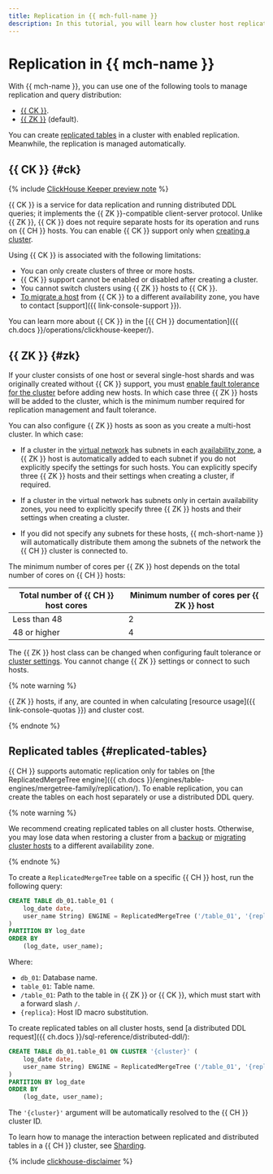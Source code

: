 ```yaml
---
title: Replication in {{ mch-full-name }}
description: In this tutorial, you will learn how cluster host replication works in {{ mch-full-name }}.
---
```


# Replication in {{ mch-name }}

With {{ mch-name }}, you can use one of the following tools to manage replication and query distribution:

* [{{ CK }}](#ck).
* [{{ ZK }}](#zk) (default).

You can create [replicated tables](#replicated-tables) in a cluster with enabled replication. Meanwhile, the replication is managed automatically.

## {{ CK }} {#ck}

{% include [ClickHouse Keeper preview note](../../_includes/mdb/mch/note-ck-preview.md) %}

{{ CK }} is a service for data replication and running distributed DDL queries; it implements the {{ ZK }}-compatible client-server protocol. Unlike {{ ZK }}, {{ CK }} does not require separate hosts for its operation and runs on {{ CH }} hosts. You can enable {{ CK }} support only when [creating a cluster](../operations/cluster-create.md).

Using {{ CK }} is associated with the following limitations:

* You can only create clusters of three or more hosts.
* {{ CK }} support cannot be enabled or disabled after creating a cluster.
* You cannot switch clusters using {{ ZK }} hosts to {{ CK }}.
* [To migrate a host](../operations/host-migration.md) from {{ CK }} to a different availability zone, you have to contact [support]({{ link-console-support }}).

You can learn more about {{ CK }} in the [{{ CH }} documentation]({{ ch.docs }}/operations/clickhouse-keeper/).

## {{ ZK }} {#zk}

If your cluster consists of one host or several single-host shards and was originally created without {{ CK }} support, you must [enable fault tolerance for the cluster](../operations/zk-hosts.md#add-zk) before adding new hosts. In which case three {{ ZK }} hosts will be added to the cluster, which is the minimum number required for replication management and fault tolerance.


You can also configure {{ ZK }} hosts as soon as you create a multi-host cluster. In which case:

* If a cluster in the [virtual network](../../vpc/concepts/network.md) has subnets in each [availability zone](../../overview/concepts/geo-scope.md), a {{ ZK }} host is automatically added to each subnet if you do not explicitly specify the settings for such hosts. You can explicitly specify three {{ ZK }} hosts and their settings when creating a cluster, if required.
* If a cluster in the virtual network has subnets only in certain availability zones, you need to explicitly specify three {{ ZK }} hosts and their settings when creating a cluster.

* If you did not specify any subnets for these hosts, {{ mch-short-name }} will automatically distribute them among the subnets of the network the {{ CH }} cluster is connected to.


The minimum number of cores per {{ ZK }} host depends on the total number of cores on {{ CH }} hosts:

| Total number of {{ CH }} host cores | Minimum number of cores per {{ ZK }} host |
|-------------------------------------------|-------------------------------------------------------|
| Less than 48                                  | 2                                                     |
| 48 or higher                                | 4                                                     |

The {{ ZK }} host class can be changed when configuring fault tolerance or [cluster settings](../operations/update.md#change-resource-preset). You cannot change {{ ZK }} settings or connect to such hosts.

{% note warning %}

{{ ZK }} hosts, if any, are counted in when calculating [resource usage]({{ link-console-quotas }}) and cluster cost.

{% endnote %}

## Replicated tables {#replicated-tables}

{{ CH }} supports automatic replication only for tables on [the ReplicatedMergeTree engine]({{ ch.docs }}/engines/table-engines/mergetree-family/replication/). To enable replication, you can create the tables on each host separately or use a distributed DDL query.

{% note warning %}

We recommend creating replicated tables on all cluster hosts. Otherwise, you may lose data when restoring a cluster from a [backup](backup.md) or [migrating cluster hosts](../operations/host-migration.md) to a different availability zone.

{% endnote %}

To create a `ReplicatedMergeTree` table on a specific {{ CH }} host, run the following query:

```sql
CREATE TABLE db_01.table_01 (
    log_date date,
    user_name String) ENGINE = ReplicatedMergeTree ('/table_01', '{replica}'
)
PARTITION BY log_date
ORDER BY
    (log_date, user_name);
```

Where:

* `db_01`: Database name.
* `table_01`: Table name.
* `/table_01`: Path to the table in {{ ZK }} or {{ CK }}, which must start with a forward slash `/`.
* `{replica}`: Host ID macro substitution.

To create replicated tables on all cluster hosts, send [a distributed DDL request]({{ ch.docs }}/sql-reference/distributed-ddl/):

```sql
CREATE TABLE db_01.table_01 ON CLUSTER '{cluster}' (
    log_date date,
    user_name String) ENGINE = ReplicatedMergeTree ('/table_01', '{replica}'
)
PARTITION BY log_date
ORDER BY
    (log_date, user_name);
```

The `'{cluster}'` argument will be automatically resolved to the {{ CH }} cluster ID.

To learn how to manage the interaction between replicated and distributed tables in a {{ CH }} cluster, see [Sharding](sharding.md).

{% include [clickhouse-disclaimer](../../_includes/clickhouse-disclaimer.md) %}
